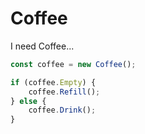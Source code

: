 # Coffee
I need Coffee...
```javascript
const coffee = new Coffee();

if (coffee.Empty) {
    coffee.Refill();
} else {
    coffee.Drink();
}
```